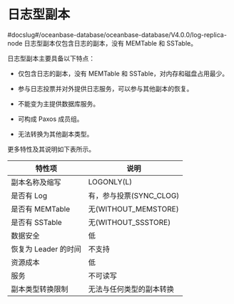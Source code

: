 # 日志型副本
#docslug#/oceanbase-database/oceanbase-database/V4.0.0/log-replica-node
日志型副本仅包含日志的副本，没有 MEMTable 和 SSTable。

日志型副本主要具备以下特点：

* 仅包含日志的副本，没有 MEMTable 和 SSTable，对内存和磁盘占用最少。

* 参与日志投票并对外提供日志服务，可以参与其他副本的恢复。

* 不能变为主提供数据库服务。

* 可构成 Paxos 成员组。

* 无法转换为其他副本类型。

更多特性及其说明如下表所示。

|      特性项       |         说明          |
|----------------|---------------------|
| 副本名称及缩写        | LOGONLY(L)          |
| 是否有 Log        | 有，参与投票(SYNC_CLOG)   |
| 是否有 MEMTable   | 无(WITHOUT_MEMSTORE) |
| 是否有 SSTable    | 无(WITHOUT_SSSTORE)  |
| 数据安全           | 低                   |
| 恢复为 Leader 的时间 | 不支持                 |
| 资源成本           | 低                   |
| 服务             | 不可读写                |
| 副本类型转换限制       | 无法与任何类型的副本转换        |
